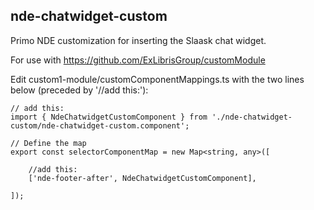 ## nde-chatwidget-custom

Primo NDE customization for inserting the Slaask chat widget. 

For use with https://github.com/ExLibrisGroup/customModule




Edit custom1-module/customComponentMappings.ts with the two lines below (preceded by '//add this:'):
```
// add this:
import { NdeChatwidgetCustomComponent } from './nde-chatwidget-custom/nde-chatwidget-custom.component';

// Define the map
export const selectorComponentMap = new Map<string, any>([

    //add this:
    ['nde-footer-after', NdeChatwidgetCustomComponent],

]);
```
